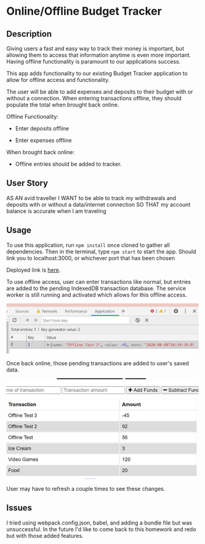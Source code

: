 # Online/Offline Budget Tracker

## Description

Giving users a fast and easy way to track their money is important, but allowing them to access that information anytime is even more important. Having offline functionality is paramount to our applications success.

This app adds functionality to our existing Budget Tracker application to allow for offline access and functionality.

The user will be able to add expenses and deposits to their budget with or without a connection. When entering transactions offline, they should populate the total when brought back online.

Offline Functionality:

  * Enter deposits offline

  * Enter expenses offline

When brought back online:

  * Offline entries should be added to tracker.

## User Story
AS AN avid traveller
I WANT to be able to track my withdrawals and deposits with or without a data/internet connection
SO THAT my account balance is accurate when I am traveling

## Usage

To use this application, run `npm install` once cloned to gather all dependencies. 
Then in the terminal, type `npm start` to start the app. Should link you to localhost:3000, or whichever port that has been chosen

Deployed link is [here]().

To use offline access, user can enter transactions like normal, but entries are added to the pending IndexedDB transaction database. The service worker is still running and activated which allows for this offline access.

![IndexedDB](/public/assets/images/offline.JPG)

Once back online, those pending transactions are added to user's saved data.

![updated](/public/assets/images/updated.JPG)

User may have to refresh a couple times to see these changes.

## Issues

I tried using webpack.config.json, babel, and adding a bundle file but was unsuccessful. In the future I'd like to come back to this homework and redo but with those added features.
